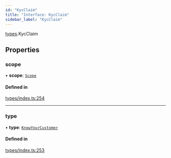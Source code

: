 ```yaml
---
id: "KycClaim"
title: "Interface: KycClaim"
sidebar_label: "KycClaim"
---
```


[types](../../../modules/Types/Types.md).KycClaim

## Properties

### scope

• **scope**: [`Scope`](../Scope/Scope.md)

#### Defined in

[types/index.ts:254](https://github.com/PolymeshAssociation/polymesh-sdk/blob/d4e2c127f/src/types/index.ts#L254)

___

### type

• **type**: [`KnowYourCustomer`](../../../enums/Types/ClaimType/ClaimType.md#knowyourcustomer)

#### Defined in

[types/index.ts:253](https://github.com/PolymeshAssociation/polymesh-sdk/blob/d4e2c127f/src/types/index.ts#L253)
